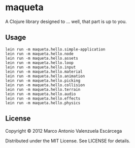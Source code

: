 # maqueta

A Clojure library designed to ... well, that part is up to you.

## Usage

    lein run -m maqueta.hello.simple-application
    lein run -m maqueta.hello.node
    lein run -m maqueta.hello.assets
    lein run -m maqueta.hello.loop
    lein run -m maqueta.hello.input
    lein run -m maqueta.hello.material
    lein run -m maqueta.hello.animation
    lein run -m maqueta.hello.picking
    lein run -m maqueta.hello.collision
    lein run -m maqueta.hello.terrain
    lein run -m maqueta.hello.audio
    lein run -m maqueta.hello.effects
    lein run -m maqueta.hello.physics

## License

Copyright © 2012 Marco Antonio Valenzuela Escárcega

Distributed under the MIT License. See LICENSE for details.
